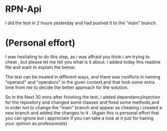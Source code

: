 # RPN-Api

I did the test in 2 hours yesterday and had pushed it to the "main" branch.


# (Personal effort) 
I was hesitating to do this step, as i was affraid you think i am trying to cheat , but please let me tell you what is it about.
I added today this readme file and want to explain the below:

The test can be treated in different ways, and there was conflicts in naming "operand" and "operators" in the given context,and that took some extra time from me 
to decide the better approach for the solution.

So in the Next 30 mins after finishing the test,  i added dependencyInjection for the repository and changed some classes and fixed some methods,and in order not to change 
the "main" branch and appear as cheating i created a new branch and added the changes to it .
(Again this is personal effort that you can ignore but i appreciate if you can take a look at it just for having your opinion as professionals)
